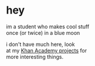 # hey

im a student who makes cool stuff<br>once (or twice) in a blue moon


i don't have much here, look<br>at my [Khan Academy projects](https://www.khanacademy.org/profile/LeviCoder/projects) for<br>more interesting things.
